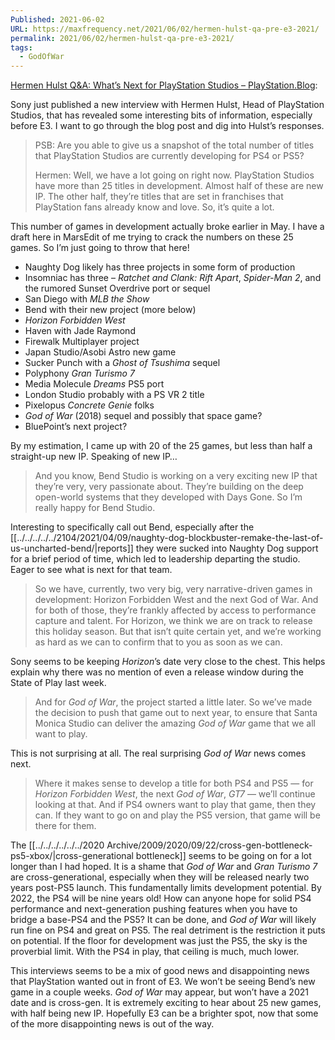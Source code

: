 ```yaml
---
Published: 2021-06-02
URL: https://maxfrequency.net/2021/06/02/hermen-hulst-qa-pre-e3-2021/
permalink: 2021/06/02/hermen-hulst-qa-pre-e3-2021/
tags:
  - GodOfWar
---
```

[Hermen Hulst Q&A: What’s Next for PlayStation Studios – PlayStation.Blog](https://blog.playstation.com/2021/06/02/hermen-hulst-qa-whats-next-for-playstation-studios/):

Sony just published a new interview with Hermen Hulst, Head of PlayStation Studios, that has revealed some interesting bits of information, especially before E3. I want to go through the blog post and dig into Hulst’s responses.

> PSB: Are you able to give us a snapshot of the total number of titles that PlayStation Studios are currently developing for PS4 or PS5?
> 
> Hermen: Well, we have a lot going on right now. PlayStation Studios have more than 25 titles in development. Almost half of these are new IP. The other half, they’re titles that are set in franchises that PlayStation fans already know and love. So, it’s quite a lot.

This number of games in development actually broke earlier in May. I have a draft here in MarsEdit of me trying to crack the numbers on these 25 games. So I’m just going to throw that here!

- Naughty Dog likely has three projects in some form of production
- Insomniac has three – *Ratchet and Clank: Rift Apart*, *Spider-Man 2*, and the rumored Sunset Overdrive port or sequel
- San Diego with *MLB the Show*
- Bend with their new project (more below)
- *Horizon Forbidden West*
- Haven with Jade Raymond
- Firewalk Multiplayer project
- Japan Studio/Asobi Astro new game
- Sucker Punch with a *Ghost of Tsushima* sequel
- Polyphony *Gran Turismo 7*
- Media Molecule *Dreams* PS5 port
- London Studio probably with a PS VR 2 title
- Pixelopus *Concrete Genie* folks
- *God of War* (2018) sequel and possibly that space game?
- BluePoint’s next project?

By my estimation, I came up with 20 of the 25  games, but less than half a straight-up new IP. Speaking of new IP…

> And you know, Bend Studio is working on a very exciting new IP that they’re very, very passionate about. They’re building on the deep open-world systems that they developed with Days Gone. So I’m really happy for Bend Studio.

Interesting to specifically call out Bend, especially after the [[../../../../../2104/2021/04/09/naughty-dog-blockbuster-remake-the-last-of-us-uncharted-bend/|reports]] they were sucked into Naughty Dog support for a brief period of time, which led to leadership departing the studio. Eager to see what is next for that team.

> So we have, currently, two very big, very narrative-driven games in development: Horizon Forbidden West and the next God of War. And for both of those, they’re frankly affected by access to performance capture and talent. For Horizon, we think we are on track to release this holiday season. But that isn’t quite certain yet, and we’re working as hard as we can to confirm that to you as soon as we can. 

Sony seems to be keeping *Horizon*’s date very close to the chest. This helps explain why there was no mention of even a release window during the State of Play last week.

> And for *God of War*, the project started a little later. So we’ve made the decision to push that game out to next year, to ensure that Santa Monica Studio can deliver the amazing *God of War* game that we all want to play.

This is not surprising at all. The real surprising *God of War* news comes next.

> Where it makes sense to develop a title for both PS4 and PS5 — for *Horizon Forbidden West*, the next *God of War*, *GT7* — we’ll continue looking at that. And if PS4 owners want to play that game, then they can. If they want to go on and play the PS5 version, that game will be there for them.

The [[../../../../../../2020 Archive/2009/2020/09/22/cross-gen-bottleneck-ps5-xbox/|cross-generational bottleneck]] seems to be going on for a lot longer than I had hoped. It is a shame that *God of War* and *Gran Turismo 7* are cross-generational, especially when they will be released nearly two years post-PS5 launch. This fundamentally limits development potential. By 2022, the PS4 will be nine years old! How can anyone hope for solid PS4 performance and next-generation pushing features when you have to bridge a base-PS4 and the PS5? It can be done, and *God of War* will likely run fine on PS4 and great on PS5. The real detriment is the restriction it puts on potential. If the floor for development was just the PS5, the sky is the proverbial limit. With the PS4 in play, that ceiling is much, much lower.

This interviews seems to be a mix of good news and disappointing news that PlayStation wanted out in front of E3. We won’t be seeing Bend’s new game in a couple weeks. *God of War* may appear, but won’t have a 2021 date and is cross-gen. It is extremely exciting to hear about 25 new games, with half being new IP. Hopefully E3 can be a brighter spot, now that some of the more disappointing news is out of the way.